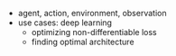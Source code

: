  * agent, action, environment, observation
  * use cases: deep learning
    * optimizing non-differentiable loss
    * finding optimal architecture
